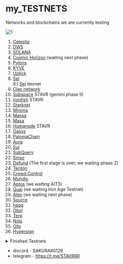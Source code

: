 # my_TESTNETS
Networks and blockchains we are currently testing


![1](https://user-images.githubusercontent.com/44331529/171047163-1b64412a-a60c-4e6a-9a97-e036dfcf8be5.png)



1. [Celestia](https://celestia.explorers.guru/validator/celestiavaloper1lv6254w0xz7t3qsgsueag7eexrdj9rpwg5uyer)
2. [DWS](https://dws.explorers.guru/validator/dewebvaloper12wjeysnjx264gs264q4sp5khsffpewpassjplh)
3. [SOLANA](https://www.validators.app/?q=9GMmVYJBw5Cj58P8QtXtesyQUtA9GyecPb6kCki7QSo5&network=testnet&order=&refresh=&commit=Search)
4. [Cosmic Horizon](https://coho.explorers.guru/validator/cohovaloper1mrr2tj92fqv0wgzlhwyet8e23l84h0u0hrr4tj) (waitnig next phase)
5. [Pylons](https://pylons.explorers.guru/validator/pylovaloper16sttxsupvxyv8g2m8xejntxw4eukqqt77tflhh)
6. [KYVE](https://kyve.explorers.guru/validator/kyvevaloper162ydfdt3j34cx9ndrajfsjxcf5e2hfuxjm49rd)
7. [Uptick](https://explorer.testnet.uptick.network/uptick-network-testnet/staking/uptickvaloper1n9urj4d6mngtuhpfysdxu7nq72e8830wkx5mug)
8. [Sei](https://sei.explorers.guru/validator/seivaloper1kxnf4n0yjjyhjx0n7mkwzkx68agjt0m3gu97uh) \
8.1 [Sei](https://devnet.sei.explorers.guru/validator/seivaloper1kxnf4n0yjjyhjx0n7mkwzkx68agjt0m3gu97uh) devnet 
9. [Clan network](https://testnet.explorer.testnet.run/Clan%20Network/staking/clanvaloper1hzln3x9ve6s23ga7vtvrtfkxd2ac9duqf3e3ct)
10. [Subspace](https://telemetry.subspace.network/#list/0x43d10ffd50990380ffe6c9392145431d630ae67e89dbc9c014cac2a417759101) STAVR  (gemini phase II)
11. [Ironfish](https://testnet.ironfish.network/leaderboard) STAVR
12. [Starknet](https://discord.com/channels/793094838509764618/956557041336455290/980346285309710367)
13. [Minima](https://github.com/obajay/my_TESTNETS/blob/main/README.md)
14. [Massa](https://github.com/obajay/my_TESTNETS/blob/main/README.md)
15. [Masa](https://github.com/obajay/my_TESTNETS/blob/main/README.md)
16. [Humanode](https://telemetry.humanode.io/#list/0x54f8483c71e0bd9fa1b1f654bcdd91b35df07a08ecc4e859b465926ceef91a49) STAVR
17. [Oasys](https://github.com/obajay/my_TESTNETS/blob/main/README.md)
18. [PalomaChain](https://paloma.explorers.guru/validator/palomavaloper1tv8rplnkzymcgaq2hcl6kd6fh0fv8zqh6qg76z)
19. [Aura](https://euphoria.aurascan.io/validators/auravaloper1f4p75whmt2my5y0xs5zdzwvrzzf0e2jputw2my)
20. [Sui](https://github.com/obajay/my_TESTNETS/blob/main/README.md)
21. [SubQuery](https://github.com/obajay/my_TESTNETS/blob/main/README.md)
22. [Sinso](https://testnet.whitelist.vip/)
23. [Defund](https://defund.explorers.guru/validator/defundvaloper14wa33x0sssc6et3e2js08fhxe75evcpdalpe5z) (The first stage is over, we waiting phase 2)
24. [Teritori](https://explorer.ericet.xyz/teritori/staking/torivaloper1qttw95d6xk0nhk3mc63ueg29xap4msu3xndcnn)
25. [Crowd Control](https://explorer.theamsolutions.info/Cardchain/staking/ccvaloper14va4c3sfpxyapjjgl9mguwr82zc6v4f4957a9c)
26. [Mundis](http://metrics.devnet.mundis.io:3000/d/local/devnet-cluster-monitor?orgId=1&refresh=30s&var-datasource=default&var-testnet=devnet&var-hostid=CS2EwUQ4gbqidxs1nXyxgf87a9LugwbU2mF7R4ohYrig)
27. [Aptos](https://github.com/obajay/my_TESTNETS/blob/main/README.md) (we waiting AIT3)
28. [Quai](https://github.com/obajay/my_TESTNETS/blob/main/README.md) (we waiting Iron Age Testnet)
29. [Aleo](https://github.com/obajay/my_TESTNETS/blob/main/README.md) (we waiting next phase)
30. [Source](https://explorer.testnet.sourceprotocol.io/source/staking/sourcevaloper13l78szv3mxcru9mhh2ndv58xla2arfzhv045cx)
31. [haqq](https://explorer.nodestake.top/haqq-testnet/staking/haqqvaloper1yj2hjxsu7gxcdje86hgnm9gn7z09ua9vhjx6pn)
32. [Obol](https://prater.beaconcha.in/validator/a885dc062876b52fd966aab9d4b81735a1f78986d0540d9edbf8bad0d1fdd4d1427598f5d6971a701f67bd7971c403c3#attestations)
33. [Terp](http://explorer.stavr.tech/nois/staking/noisvaloper1hz0dp0et70u2w2pv7y5ane6u6wpghq3wg80lpy)
34. [Nois](http://explorer.stavr.tech/terp-network/staking/terpvaloper1eff25w2su9zxhe9lzea65l9xyptv8saxj6r2c8)
35. [Ollo](http://explorer.stavr.tech/ollo/staking/ollovaloper1nnjlq5g0kvlhd9pzpcaxgnqz44w8ques4434ws)
36. [Hypersign]()


<details>
<summary>Finished Testnets</summary>

- [VEGA](https://github.com/obajay/my_TESTNETS/blob/main/README.md)
- [Stratos](https://github.com/obajay/my_TESTNETS/blob/main/README.md)
- [Spacemesh](https://github.com/obajay/my_TESTNETS/blob/main/README.md)
- [Rizon](https://github.com/obajay/my_TESTNETS/blob/main/README.md)
- [Juno](https://github.com/obajay/my_TESTNETS/blob/main/README.md)
- [Fluxprotocol](https://github.com/obajay/my_TESTNETS/blob/main/README.md)
- [Bee_swarm](https://github.com/obajay/my_TESTNETS/blob/main/README.md)
- [Clover](https://github.com/obajay/my_TESTNETS/blob/main/README.md)
- [Anoma](https://github.com/obajay/my_TESTNETS/blob/main/README.md)
- [Archway](https://github.com/obajay/my_TESTNETS/blob/main/README.md)
- [BitCountry](https://github.com/obajay/my_TESTNETS/blob/main/README.md)
- [SSV](https://github.com/obajay/my_TESTNETS/blob/main/README.md)
- [Epik Protocol](https://github.com/obajay/my_TESTNETS/blob/main/README.md)
- [Evmos](https://github.com/obajay/my_TESTNETS/blob/main/README.md)
- [Gravity Bridge](https://github.com/obajay/my_TESTNETS/blob/main/README.md)
- [UMEE](https://github.com/obajay/my_TESTNETS/blob/main/README.md)
- [NYM](https://github.com/obajay/my_TESTNETS/blob/main/README.md)
- [Agoric](https://github.com/obajay/my_TESTNETS/blob/main/README.md)
- [HOPR](https://github.com/obajay/my_TESTNETS/blob/main/README.md)
- [Idena](https://github.com/obajay/my_TESTNETS/blob/main/README.md)
- [Kira network](https://github.com/obajay/my_TESTNETS/blob/main/README.md)
- [Meson Network](https://github.com/obajay/my_TESTNETS/blob/main/README.md)
- [Meter](https://github.com/obajay/my_TESTNETS/blob/main/README.md)
- [MinaProtocol](https://github.com/obajay/my_TESTNETS/blob/main/README.md)
- [moonbeam](https://github.com/obajay/my_TESTNETS/blob/main/README.md)
- [ODIN](https://github.com/obajay/my_TESTNETS/blob/main/README.md)
- [Omniflix](https://github.com/obajay/my_TESTNETS/blob/main/README.md)
- [pontem network](https://github.com/obajay/my_TESTNETS/blob/main/README.md)
- [Porta](https://github.com/obajay/my_TESTNETS/blob/main/README.md)
- [Presearch](https://github.com/obajay/my_TESTNETS/blob/main/README.md)
- [Radicle](https://github.com/obajay/my_TESTNETS/blob/main/README.md)
- [Radix](https://github.com/obajay/my_TESTNETS/blob/main/README.md)
- [Streamr](https://github.com/obajay/my_TESTNETS/blob/main/README.md)
- [Taraxa](https://github.com/obajay/my_TESTNETS/blob/main/README.md)
- [Kujira](https://github.com/obajay/my_TESTNETS/blob/main/README.md)
- [IDEP](https://github.com/obajay/my_TESTNETS/blob/main/README.md)
- [AsetMantle](https://github.com/obajay/my_TESTNETS/blob/main/README.md)
- [QuickSilver](https://github.com/obajay/my_TESTNETS/blob/main/README.md)
- [Stafi](https://github.com/obajay/my_TESTNETS/blob/main/README.md)
- [Another-1](https://test-anone.zenscan.io/validator.php?addr=onevaloper13nlxz82s78xkf803ygc4yclg9cc6we6aw60079)
- [Zeitgeist](https://telemetry.polkadot.io/#list/0xb90cd3a37b4793c6494b78962986f4f6ed3ec2eda91a6b84fd8457d24f606b9c)
- [Rebus](https://exp.nodeist.net/Rebus/staking/rebusvaloper10xdxa2xhrcwnkm0lfaxlx6mjhc9dat5u5kvr6x)
- [Stride](https://poolparty.stride.zone/STRIDE/staking/stridevaloper1n94ndmxqf7vke553lr3ewwt4edtc4g6mdyx9qn)
</details>


+ discord - SAKURA#0129
+ telegram - https://t.me/STAVRRR


